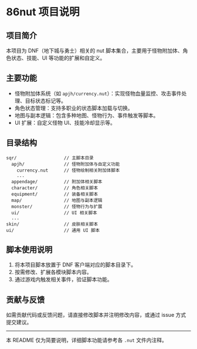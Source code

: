 # 86nut 项目说明

## 项目简介
本项目为 DNF（地下城与勇士）相关的 nut 脚本集合，主要用于怪物附加体、角色状态、技能、UI 等功能的扩展和自定义。

## 主要功能
- 怪物附加体系统（如 `apjh/currency.nut`）：实现怪物血量监控、攻击事件处理、目标状态标记等。
- 角色状态管理：支持多职业的状态脚本加载与切换。
- 地图与副本逻辑：包含多种地图、怪物行为、事件触发等脚本。
- UI 扩展：自定义怪物 UI、技能冷却显示等。

## 目录结构
```
sqr/                  // 主脚本目录
  apjh/               // 怪物附加体与自定义功能
    currency.nut      // 怪物绘制相关附加体脚本
    ...
  appendage/          // 附加体相关脚本
  character/          // 角色相关脚本
  equipment/          // 装备相关脚本
  map/                // 地图与副本逻辑
  monster/            // 怪物行为与扩展
  ui/                 // UI 相关脚本
  ...
skin/                 // 皮肤相关脚本
ui/                   // 通用 UI 脚本
```

## 脚本使用说明
1. 将本项目脚本放置于 DNF 客户端对应的脚本目录下。
2. 按需修改、扩展各模块脚本内容。
3. 通过游戏内触发相关事件，验证脚本功能。

## 贡献与反馈
如需贡献代码或反馈问题，请直接修改脚本并注明修改内容，或通过 issue 方式提交建议。

---
本 README 仅为简要说明，详细脚本功能请参考各 `.nut` 文件内注释。